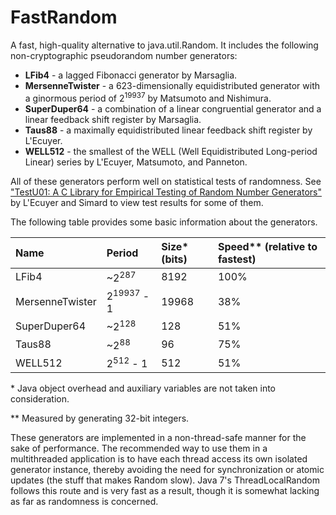 FastRandom
==========

A fast, high-quality alternative to java.util.Random. It includes the following
non-cryptographic pseudorandom number generators:

* <b>LFib4</b> - a lagged Fibonacci generator by Marsaglia.
* <b>MersenneTwister</b> - a 623-dimensionally equidistributed generator with a 
ginormous period of 2<sup>19937</sup> by Matsumoto and Nishimura.
* <b>SuperDuper64</b> - a combination of a linear congruential generator and a
linear feedback shift register by Marsaglia.
* <b>Taus88</b> - a maximally equidistributed linear feedback shift register by
L'Ecuyer.
* <b>WELL512</b> - the smallest of the WELL (Well Equidistributed Long-period
Linear) series by L'Ecuyer, Matsumoto, and Panneton.

All of these generators perform well on statistical tests of randomness. See 
["TestU01: A C Library for Empirical Testing of Random Number Generators"](
http://www.iro.umontreal.ca/~lecuyer/myftp/papers/testu01.pdf)
by L'Ecuyer and Simard to view test results for some of them.

The following table provides some basic information about the generators.

| Name            | Period       | Size\* (bits) | Speed\*\* (relative to fastest) | 
| :-------------- | :----------- | :------------ | :-------------------------- |
| LFib4           | ~2<sup>287</sup>      | 8192          | 100%               |
| MersenneTwister | 2<sup>19937</sup> - 1 | 19968         | 38%                |
| SuperDuper64    | ~2<sup>128</sup>      | 128           | 51%                |
| Taus88          | ~2<sup>88</sup>       | 96            | 75%                |
| WELL512         | 2<sup>512</sup> - 1   | 512           | 51%                |

\* Java object overhead and auxiliary variables are not taken into consideration.

\*\* Measured by generating 32-bit integers.


These generators are implemented in a non-thread-safe manner for the sake of
performance. The recommended way to use them in a multithreaded application is
to have each thread access its own isolated generator instance, thereby avoiding
the need for synchronization or atomic updates (the stuff that makes Random
slow). Java 7's ThreadLocalRandom follows this route and is very fast as a
result, though it is somewhat lacking as far as randomness is concerned.

